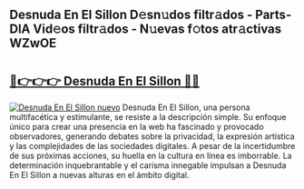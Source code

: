 ## Desnuda En El Sillon D𝚎sn𝚞dos filtr𝚊dos - Parts-DlA Vid𝚎os filtr𝚊dos - N𝚞evas f𝚘tos atr𝚊ctivas WZwOE

# <h2><a href="http://mb43x7.tromn.icu/?c=Desnuda+En+El+Sillon">🔗👉👉👉 Desnuda En El Sillon 🔗🔗</a></h2>

[![Desnuda En El Sillon nuevo](https://i.imgur.com/pEAQMta.gif)](http://mb43x7.tromn.icu/?c=Desnuda+En+El+Sillon)
Desnuda En El Sillon, una persona multifacética y estimulante, se resiste a la descripción simple. Su enfoque único para crear una presencia en la web ha fascinado y provocado observadores, generando debates sobre la privacidad, la expresión artística y las complejidades de las sociedades digitales. A pesar de la incertidumbre de sus próximas acciones, su huella en la cultura en línea es imborrable. La determinación inquebrantable y el carisma innegable impulsan a Desnuda En El Sillon a nuevas alturas en el ámbito digital.
